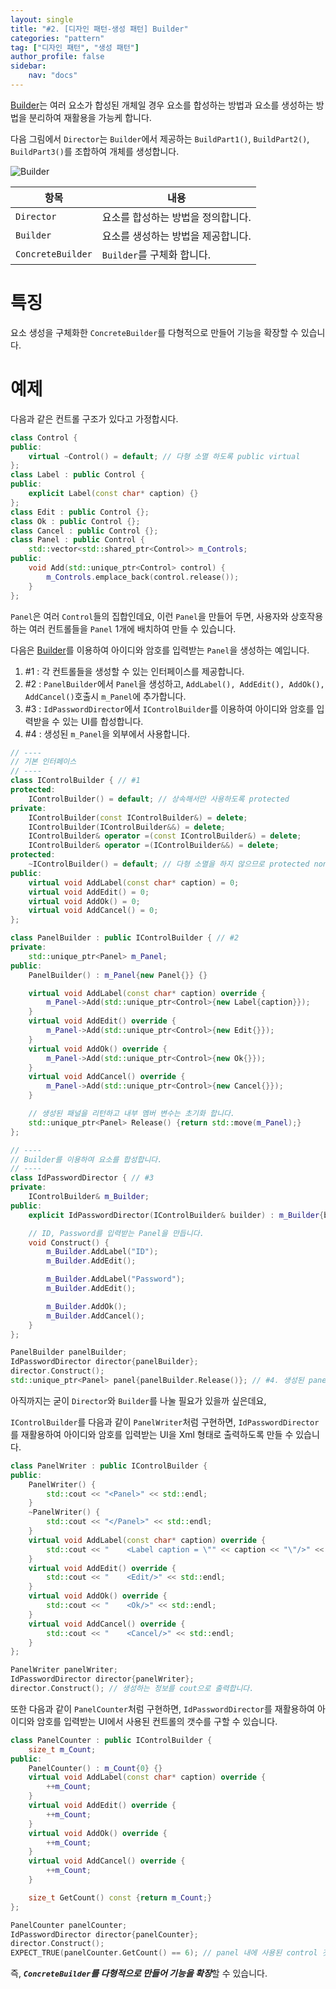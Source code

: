 ```yaml
---
layout: single
title: "#2. [디자인 패턴-생성 패턴] Builder"
categories: "pattern"
tag: ["디자인 패턴", "생성 패턴"]
author_profile: false
sidebar: 
    nav: "docs"
---
```


[Builder](https://tango1202.github.io/pattern/pattern-builder/)는 여러 요소가 합성된 개체일 경우 요소를 합성하는 방법과 요소를 생성하는 방법을 분리하여 재활용을 가능케 합니다.

다음 그림에서 `Director`는 `Builder`에서 제공하는 `BuildPart1()`, `BuildPart2()`, `BuildPart3()`를 조합하여 개체를 생성합니다.

![Builder](https://github.com/tango1202/tango1202.github.io/assets/133472501/765a121f-b933-458f-be2e-5d13cdd4cef6)


|항목|내용|
|--|--|
|`Director`|요소를 합성하는 방법을 정의합니다.|
|`Builder`|요소를 생성하는 방법을 제공합니다.|
|`ConcreteBuilder`|`Builder`를 구체화 합니다.|

# 특징

요소 생성을 구체화한 `ConcreteBuilder`를 다형적으로 만들어 기능을 확장할 수 있습니다.

# 예제

다음과 같은 컨트롤 구조가 있다고 가정합시다.

```cpp
class Control {
public:
    virtual ~Control() = default; // 다형 소멸 하도록 public virtual
};
class Label : public Control {
public:
    explicit Label(const char* caption) {}
};
class Edit : public Control {};
class Ok : public Control {};
class Cancel : public Control {};
class Panel : public Control {
    std::vector<std::shared_ptr<Control>> m_Controls;
public:
    void Add(std::unique_ptr<Control> control) {
        m_Controls.emplace_back(control.release());
    }
};
```

`Panel`은 여러 `Control`들의 집합인데요, 이런 `Panel`을 만들어 두면, 사용자와 상호작용하는 여러 컨트롤들을 `Panel` 1개에 배치하여 만들 수 있습니다.

다음은 [Builder](https://tango1202.github.io/pattern/pattern-builder/)를 이용하여 아이디와 암호를 입력받는 `Panel`을 생성하는 예입니다.

1. #1 : 각 컨트롤들을 생성할 수 있는 인터페이스를 제공합니다.
2. #2 : `PanelBuilder`에서 `Panel`을 생성하고, `AddLabel(), AddEdit(), AddOk(), AddCancel()`호출시 `m_Panel`에 추가합니다.
3. #3 : `IdPasswordDirector`에서 `IControlBuilder`를 이용하여 아이디와 암호를 입력받을 수 있는 UI를 합성합니다.
4. #4 : 생성된 `m_Panel`을 외부에서 사용합니다.

```cpp
// ----
// 기본 인터페이스
// ----
class IControlBuilder { // #1
protected:
    IControlBuilder() = default; // 상속해서만 사용하도록 protected
private:
    IControlBuilder(const IControlBuilder&) = delete;
    IControlBuilder(IControlBuilder&&) = delete;
    IControlBuilder& operator =(const IControlBuilder&) = delete;
    IControlBuilder& operator =(IControlBuilder&&) = delete;
protected:
    ~IControlBuilder() = default; // 다형 소멸을 하지 않으므로 protected non-virtual
public:
    virtual void AddLabel(const char* caption) = 0;
    virtual void AddEdit() = 0;
    virtual void AddOk() = 0;
    virtual void AddCancel() = 0;
};

class PanelBuilder : public IControlBuilder { // #2
private:
    std::unique_ptr<Panel> m_Panel;
public:
    PanelBuilder() : m_Panel{new Panel{}} {}

    virtual void AddLabel(const char* caption) override {
        m_Panel->Add(std::unique_ptr<Control>{new Label{caption}});
    }
    virtual void AddEdit() override {
        m_Panel->Add(std::unique_ptr<Control>{new Edit{}});
    }
    virtual void AddOk() override {
        m_Panel->Add(std::unique_ptr<Control>{new Ok{}});   
    }
    virtual void AddCancel() override {
        m_Panel->Add(std::unique_ptr<Control>{new Cancel{}});   
    }  

    // 생성된 패널을 리턴하고 내부 멤버 변수는 초기화 합니다.
    std::unique_ptr<Panel> Release() {return std::move(m_Panel);}  
};

// ----
// Builder를 이용하여 요소를 합성합니다.
// ----
class IdPasswordDirector { // #3
private:
    IControlBuilder& m_Builder;
public:
    explicit IdPasswordDirector(IControlBuilder& builder) : m_Builder{builder} {}

    // ID, Password를 입력받는 Panel을 만듭니다.
    void Construct() {
        m_Builder.AddLabel("ID");
        m_Builder.AddEdit();

        m_Builder.AddLabel("Password");
        m_Builder.AddEdit();

        m_Builder.AddOk();
        m_Builder.AddCancel();
    }    
};  

PanelBuilder panelBuilder;
IdPasswordDirector director{panelBuilder};
director.Construct();
std::unique_ptr<Panel> panel{panelBuilder.Release()}; // #4. 생성된 panel을 구합니다.
```

아직까지는 굳이 `Director`와 `Builder`를 나눌 필요가 있을까 싶은데요, 

`IControlBuilder`를 다음과 같이 `PanelWriter`처럼 구현하면, `IdPasswordDirector`를 재활용하여 아이디와 암호를 입력받는 UI을 Xml 형태로 출력하도록 만들 수 있습니다.

```cpp
class PanelWriter : public IControlBuilder {
public:
    PanelWriter() {
        std::cout << "<Panel>" << std::endl;
    }
    ~PanelWriter() {
        std::cout << "</Panel>" << std::endl;
    } 
    virtual void AddLabel(const char* caption) override {
        std::cout << "    <Label caption = \"" << caption << "\"/>" << std::endl; 
    }
    virtual void AddEdit() override {
        std::cout << "    <Edit/>" << std::endl;
    }
    virtual void AddOk() override {
        std::cout << "    <Ok/>" << std::endl;  
    }
    virtual void AddCancel() override {
        std::cout << "    <Cancel/>" << std::endl; 
    } 
};

PanelWriter panelWriter;
IdPasswordDirector director{panelWriter};
director.Construct(); // 생성하는 정보를 cout으로 출력합니다.
```

또한 다음과 같이 `PanelCounter`처럼 구현하면, `IdPasswordDirector`를 재활용하여 아이디와 암호를 입력받는 UI에서 사용된 컨트롤의 갯수를 구할 수 있습니다.

```cpp
class PanelCounter : public IControlBuilder {
    size_t m_Count;
public:
    PanelCounter() : m_Count{0} {}
    virtual void AddLabel(const char* caption) override {
        ++m_Count;
    }
    virtual void AddEdit() override {
        ++m_Count;
    }
    virtual void AddOk() override {
        ++m_Count;
    }
    virtual void AddCancel() override {
        ++m_Count;
    } 

    size_t GetCount() const {return m_Count;}
};

PanelCounter panelCounter;
IdPasswordDirector director{panelCounter};
director.Construct();
EXPECT_TRUE(panelCounter.GetCount() == 6); // panel 내에 사용된 control 갯수를 출력합니다.       
```

즉, ***`ConcreteBuilder`를 다형적으로 만들어 기능을 확장***할 수 있습니다.






